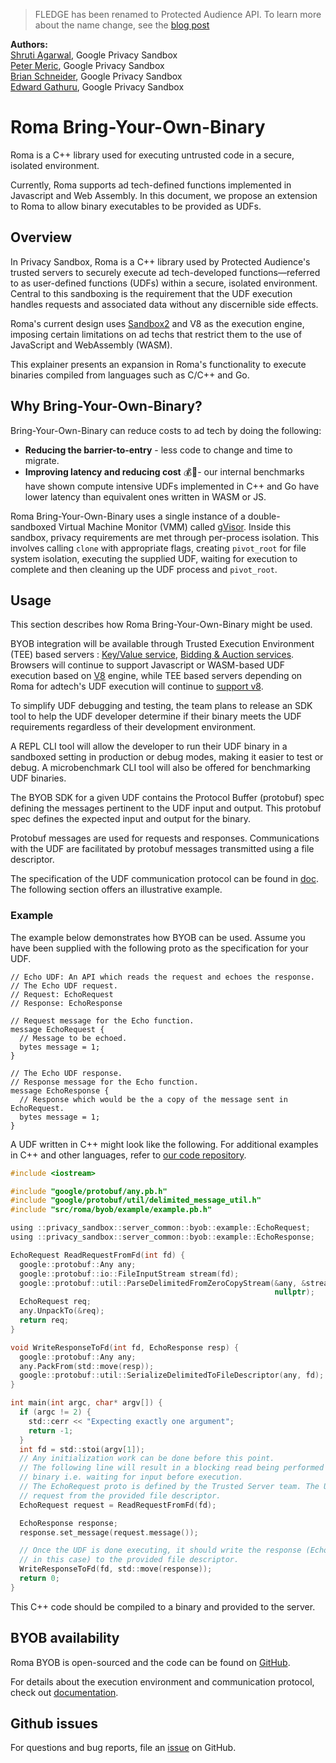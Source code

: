 > FLEDGE has been renamed to Protected Audience API. To learn more about the name change, see the [blog post](https://privacysandbox.com/intl/en_us/news/protected-audience-api-our-new-name-for-fledge)

**Authors:** <br>
[Shruti Agarwal](https://github.com/a-shruti), Google Privacy Sandbox<br>
[Peter Meric](https://github.com/pmeric), Google Privacy Sandbox<br>
[Brian Schneider](https://github.com/bjschnei), Google Privacy Sandbox<br>
[Edward Gathuru](https://github.com/eggathuru), Google Privacy Sandbox<br>

# Roma Bring-Your-Own-Binary

Roma is a C++ library used for executing untrusted code in a secure, isolated environment.

Currently, Roma supports ad tech-defined functions implemented in Javascript and Web Assembly. In this document, we propose an extension to Roma to allow binary executables to be provided as UDFs.

## Overview

In Privacy Sandbox, Roma is a C++ library used by Protected Audience's trusted servers to securely execute ad tech-developed functions—referred to as user-defined functions (UDFs) within a secure, isolated environment. Central to this sandboxing is the requirement that the UDF execution handles requests and associated data without any discernible side effects.

Roma's current design uses [Sandbox2](https://developers.google.com/code-sandboxing/sandbox2) and V8 as the execution engine, imposing certain limitations on ad techs that restrict them to the use of JavaScript and WebAssembly (WASM).

This explainer presents an expansion in Roma's functionality to execute binaries compiled from languages such as C/C++ and Go.

## Why Bring-Your-Own-Binary?

Bring-Your-Own-Binary can reduce costs to ad tech by doing the following:

* **Reducing the barrier-to-entry** \- less code to change and time to migrate.
* **Improving latency and reducing cost** 💰💸- our internal benchmarks have shown compute intensive UDFs implemented in C++ and Go have lower latency than equivalent ones written in WASM or JS.

Roma Bring-Your-Own-Binary uses a single instance of a double-sandboxed Virtual Machine Monitor (VMM) called [gVisor](https://gvisor.dev/).  Inside this sandbox, privacy requirements are met through per-process isolation. This involves calling `clone` with appropriate flags, creating `pivot_root` for file system isolation, executing the supplied UDF, waiting for execution to complete and then cleaning up the UDF process and `pivot_root`.

## Usage

This section describes how Roma Bring-Your-Own-Binary might be used.

BYOB integration will be available  through Trusted Execution Environment (TEE) based servers : [Key/Value service](https://github.com/privacysandbox/protected-auction-services-docs/blob/69cef5a4ebb0b4f3077d93e94a9cd9bb56686c54/key_value_service_user_defined_functions.md), [Bidding & Auction services](https://github.com/privacysandbox/protected-auction-services-docs/blob/ef04c4c6f8d788534130938750ae5573691a66dc/bidding_auction_services_api.md). Browsers will continue to  support Javascript or WASM-based UDF execution based on [V8](https://v8.dev/) engine, while TEE based servers depending on Roma for adtech's UDF execution will continue to [support v8](https://github.com/privacysandbox/data-plane-shared-libraries/tree/619fc5d4b6383422e54a3624d49a574e56313bc8/src/roma/sandbox/js_engine/v8_engine).

To simplify UDF debugging and testing, the team plans to release an SDK tool to help the UDF developer determine if their binary meets the UDF requirements regardless of their development environment.

A REPL CLI tool will allow the developer to run their UDF binary in a sandboxed setting in production or debug modes, making it easier to test or debug. A microbenchmark CLI tool will also be offered for benchmarking UDF binaries.

The BYOB SDK for a given UDF contains the Protocol Buffer (protobuf) spec defining the messages pertinent to the UDF input and output. This protobuf spec defines the expected input and output for the binary.

Protobuf messages are used for requests and responses. Communications with the UDF are facilitated by protobuf messages transmitted using a file descriptor.

The specification of the UDF communication protocol can be found in [doc](https://github.com/privacysandbox/data-plane-shared-libraries/blob/619fc5d4b6383422e54a3624d49a574e56313bc8/docs/roma/byob/sdk/docs/udf/Communication%20Interface.md).
 The following section offers an illustrative example.

### Example

The example below demonstrates how BYOB can be used.
Assume you have been supplied with the following proto as the specification for your UDF.

```
// Echo UDF: An API which reads the request and echoes the response.
// The Echo UDF request.
// Request: EchoRequest
// Response: EchoResponse

// Request message for the Echo function.
message EchoRequest {
  // Message to be echoed.
  bytes message = 1;
}

// The Echo UDF response.
// Response message for the Echo function.
message EchoResponse {
  // Response which would be the a copy of the message sent in EchoRequest.
  bytes message = 1;
}
```

A UDF written in C++ might look like the following. For additional examples in C++ and other languages, refer to [our code repository](https://github.com/privacysandbox/data-plane-shared-libraries/tree/619fc5d4b6383422e54a3624d49a574e56313bc8/src/roma/byob/example).

```c
#include <iostream>

#include "google/protobuf/any.pb.h"
#include "google/protobuf/util/delimited_message_util.h"
#include "src/roma/byob/example/example.pb.h"

using ::privacy_sandbox::server_common::byob::example::EchoRequest;
using ::privacy_sandbox::server_common::byob::example::EchoResponse;

EchoRequest ReadRequestFromFd(int fd) {
  google::protobuf::Any any;
  google::protobuf::io::FileInputStream stream(fd);
  google::protobuf::util::ParseDelimitedFromZeroCopyStream(&any, &stream,
                                                           nullptr);
  EchoRequest req;
  any.UnpackTo(&req);
  return req;
}

void WriteResponseToFd(int fd, EchoResponse resp) {
  google::protobuf::Any any;
  any.PackFrom(std::move(resp));
  google::protobuf::util::SerializeDelimitedToFileDescriptor(any, fd);
}

int main(int argc, char* argv[]) {
  if (argc != 2) {
    std::cerr << "Expecting exactly one argument";
    return -1;
  }
  int fd = std::stoi(argv[1]);
  // Any initialization work can be done before this point.
  // The following line will result in a blocking read being performed by the
  // binary i.e. waiting for input before execution.
  // The EchoRequest proto is defined by the Trusted Server team. The UDF reads
  // request from the provided file descriptor.
  EchoRequest request = ReadRequestFromFd(fd);

  EchoResponse response;
  response.set_message(request.message());

  // Once the UDF is done executing, it should write the response (EchoResponse
  // in this case) to the provided file descriptor.
  WriteResponseToFd(fd, std::move(response));
  return 0;
}
```

This C++ code should be compiled to a binary and provided to the server.

## BYOB availability

Roma BYOB is open-sourced and the code can be found on [GitHub](https://github.com/privacysandbox/data-plane-shared-libraries/tree/619fc5d4b6383422e54a3624d49a574e56313bc8/src/roma/byob).

For details about the execution environment and communication protocol, check out [documentation](https://github.com/privacysandbox/data-plane-shared-libraries/tree/619fc5d4b6383422e54a3624d49a574e56313bc8/docs/roma/byob/sdk/docs/udf).

## Github issues

For questions and bug reports, file an [issue](https://github.com/WICG/protected-auction-services-discussion) on GitHub.
